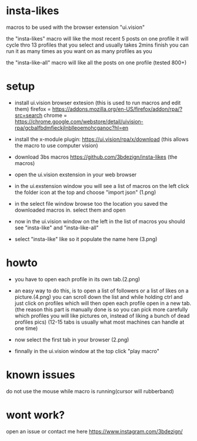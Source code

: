 # insta-likes
macros to be used with the browser extension "ui.vision"

the "insta-likes" macro will like the most recent 5 posts on one profile
it will cycle thro 13 profiles that you select and usually takes 2mins finish
you can run it as many times as you want on as many profiles as you 

the "insta-like-all" macro will like all the posts on one profile (tested 800+)

# setup

- install ui.vision browser extesion 
(this is used to run macros and edit them)
firefox = https://addons.mozilla.org/en-US/firefox/addon/rpa/?src=search
chrome = https://chrome.google.com/webstore/detail/uivision-rpa/gcbalfbdmfieckjlnblleoemohcganoc?hl=en

- install the x-module plugin: https://ui.vision/rpa/x/download
(this allows the macro to use computer vision)

- download 3bs macros https://github.com/3bdezign/insta-likes
(the macros)

- open the ui.vision exstension in your web browser 

- in the ui.exstension window you will see a list of macros on the left 
click the folder icon at the top and choose "import json" (1.png)

- in the select file window browse too the location you saved the downloaded macros in. select them and open

- now in the ui.vision window on the left in the list of macros you should see "insta-like" and "insta-like-all"

- select "insta-like" like so it populate the name here (3.png) 


# howto

- you have to open each profile in its own tab.(2.png)

- an easy way to do this, is to open a list of followers or a list of 
likes on a picture.(4.png) you can scroll down the list and while holding ctrl and just click 
on profiles which will then open each profile open in a new tab. 
(the reason this part is manually done is so you can pick more carefully which 
profiles you will like pictures on, instead of liking a bunch of dead profiles pics)
(12-15 tabs is usually what most machines can handle at one time)

- now select the first tab in your browser (2.png)

- finnally in the ui.vision window at the top click "play macro"

# known issues

do not use the mouse while macro is running(cursor will rubberband)

# wont work? 

open an issue or contact me here https://www.instagram.com/3bdezign/
